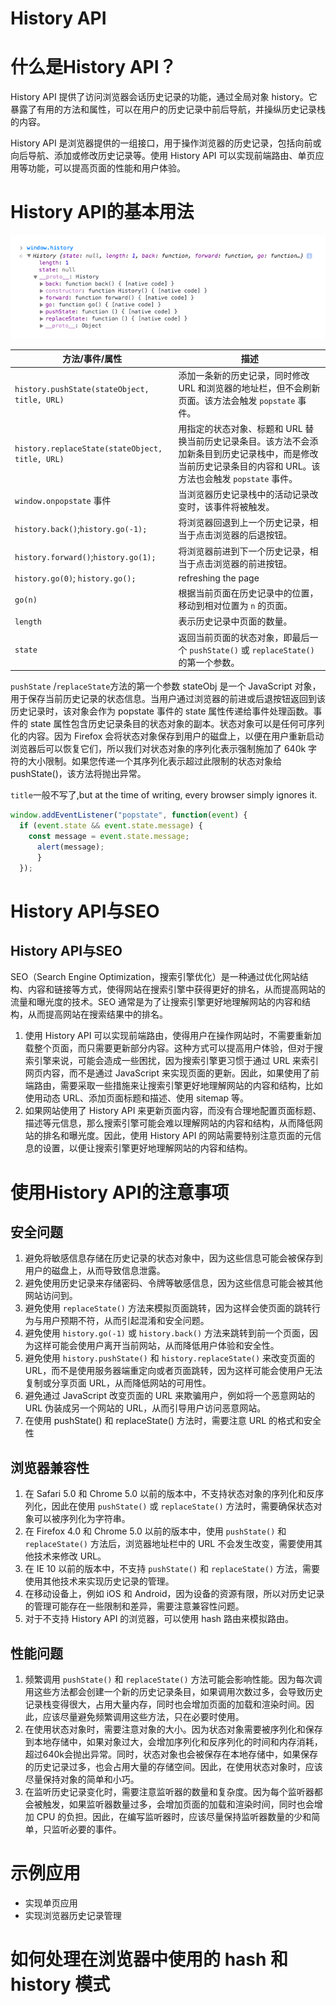 # History API

# 什么是History API？

History API 提供了访问浏览器会话历史记录的功能，通过全局对象 history。它暴露了有用的方法和属性，可以在用户的历史记录中前后导航，并操纵历史记录栈的内容。

History API 是浏览器提供的一组接口，用于操作浏览器的历史记录，包括向前或向后导航、添加或修改历史记录等。使用 History API 可以实现前端路由、单页应用等功能，可以提高页面的性能和用户体验。

# History API的基本用法

![img](https://raw.githubusercontent.com/linhaishe/blogImageBackup/main/history-api/history-20230409164701141.png)

| 方法/事件/属性                                  | 描述                                                         |
| ----------------------------------------------- | ------------------------------------------------------------ |
| `history.pushState(stateObject, title, URL)`    | 添加一条新的历史记录，同时修改 URL 和浏览器的地址栏，但不会刷新页面。该方法会触发 `popstate` 事件。 |
| `history.replaceState(stateObject, title, URL)` | 用指定的状态对象、标题和 URL 替换当前历史记录条目。该方法不会添加新条目到历史记录栈中，而是修改当前历史记录条目的内容和 URL。该方法也会触发 `popstate` 事件。 |
| `window.onpopstate` 事件                        | 当浏览器历史记录栈中的活动记录改变时，该事件将被触发。       |
| `history.back()`;`history.go(-1);`              | 将浏览器回退到上一个历史记录，相当于点击浏览器的后退按钮。   |
| `history.forward()`;`history.go(1);`            | 将浏览器前进到下一个历史记录，相当于点击浏览器的前进按钮。   |
| `history.go(0)`; `history.go();`                | refreshing the page                                          |
| `go(n)`                                         | 根据当前页面在历史记录中的位置，移动到相对位置为 `n` 的页面。 |
| `length`                                        | 表示历史记录中页面的数量。                                   |
| `state`                                         | 返回当前页面的状态对象，即最后一个 `pushState()` 或 `replaceState()` 的第一个参数。 |

`pushState` /`replaceState`方法的第一个参数 stateObj 是一个 JavaScript 对象，用于保存当前历史记录的状态信息。当用户通过浏览器的前进或后退按钮返回到该历史记录时，该对象会作为 popstate 事件的 state 属性传递给事件处理函数。事件的 state 属性包含历史记录条目的状态对象的副本。状态对象可以是任何可序列化的内容。因为 Firefox 会将状态对象保存到用户的磁盘上，以便在用户重新启动浏览器后可以恢复它们，所以我们对状态对象的序列化表示强制施加了 640k 字符的大小限制。如果您传递一个其序列化表示超过此限制的状态对象给 pushState()，该方法将抛出异常。

`title`一般不写了,but at the time of writing, every browser simply ignores it.

```js
window.addEventListener("popstate", function(event) {
  if (event.state && event.state.message) {
    const message = event.state.message;
      alert(message);
      }
  });
```

# History API与SEO

## History API与SEO

SEO（Search Engine Optimization，搜索引擎优化）是一种通过优化网站结构、内容和链接等方式，使得网站在搜索引擎中获得更好的排名，从而提高网站的流量和曝光度的技术。SEO 通常是为了让搜索引擎更好地理解网站的内容和结构，从而提高网站在搜索结果中的排名。

1. 使用 History API 可以实现前端路由，使得用户在操作网站时，不需要重新加载整个页面，而只需要更新部分内容。这种方式可以提高用户体验，但对于搜索引擎来说，可能会造成一些困扰，因为搜索引擎更习惯于通过 URL 来索引网页内容，而不是通过 JavaScript 来实现页面的更新。因此，如果使用了前端路由，需要采取一些措施来让搜索引擎更好地理解网站的内容和结构，比如使用动态 URL、添加页面标题和描述、使用 sitemap 等。
2. 如果网站使用了 History API 来更新页面内容，而没有合理地配置页面标题、描述等元信息，那么搜索引擎可能会难以理解网站的内容和结构，从而降低网站的排名和曝光度。因此，使用 History API 的网站需要特别注意页面的元信息的设置，以便让搜索引擎更好地理解网站的内容和结构。

# 使用History API的注意事项

## 安全问题

1. 避免将敏感信息存储在历史记录的状态对象中，因为这些信息可能会被保存到用户的磁盘上，从而导致信息泄露。
2. 避免使用历史记录来存储密码、令牌等敏感信息，因为这些信息可能会被其他网站访问到。
3. 避免使用 `replaceState()` 方法来模拟页面跳转，因为这样会使页面的跳转行为与用户预期不符，从而引起混淆和安全问题。
4. 避免使用 `history.go(-1)` 或 `history.back()` 方法来跳转到前一个页面，因为这样可能会使用户离开当前网站，从而降低用户体验和安全性。
5. 避免使用 `history.pushState()` 和 `history.replaceState()` 来改变页面的 URL，而不是使用服务器端重定向或者页面跳转，因为这样可能会使用户无法复制或分享页面 URL，从而降低网站的可用性。
6. 避免通过 JavaScript 改变页面的 URL 来欺骗用户，例如将一个恶意网站的 URL 伪装成另一个网站的 URL，从而引导用户访问恶意网站。
7. 在使用 pushState() 和 replaceState() 方法时，需要注意 URL 的格式和安全性

## 浏览器兼容性

1. 在 Safari 5.0 和 Chrome 5.0 以前的版本中，不支持状态对象的序列化和反序列化，因此在使用 `pushState()` 或 `replaceState()` 方法时，需要确保状态对象可以被序列化为字符串。
2. 在 Firefox 4.0 和 Chrome 5.0 以前的版本中，使用 `pushState()` 和 `replaceState()` 方法后，浏览器地址栏中的 URL 不会发生改变，需要使用其他技术来修改 URL。
3. 在 IE 10 以前的版本中，不支持 `pushState()` 和 `replaceState()` 方法，需要使用其他技术来实现历史记录的管理。
4. 在移动设备上，例如 iOS 和 Android，因为设备的资源有限，所以对历史记录的管理可能存在一些限制和差异，需要注意兼容性问题。
5. 对于不支持 History API 的浏览器，可以使用 hash 路由来模拟路由。

## 性能问题

1. 频繁调用 `pushState()` 和 `replaceState()` 方法可能会影响性能。因为每次调用这些方法都会创建一个新的历史记录条目，如果调用次数过多，会导致历史记录栈变得很大，占用大量内存，同时也会增加页面的加载和渲染时间。因此，应该尽量避免频繁调用这些方法，只在必要时使用。
2. 在使用状态对象时，需要注意对象的大小。因为状态对象需要被序列化和保存到本地存储中，如果对象过大，会增加序列化和反序列化的时间和内存消耗，超过640k会抛出异常。同时，状态对象也会被保存在本地存储中，如果保存的历史记录过多，也会占用大量的存储空间。因此，在使用状态对象时，应该尽量保持对象的简单和小巧。
3. 在监听历史记录变化时，需要注意监听器的数量和复杂度。因为每个监听器都会被触发，如果监听器数量过多，会增加页面的加载和渲染时间，同时也会增加 CPU 的负担。因此，在编写监听器时，应该尽量保持监听器数量的少和简单，只监听必要的事件。

# 示例应用

- 实现单页应用
- 实现浏览器历史记录管理

# 如何处理在浏览器中使用的 hash 和 history 模式

